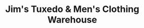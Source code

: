 ---
title: "Jim's Tuxedo & Men's Clothing Warehouse"
url: /southgate/jims-tuxedo-und-mens-clothing-warehouse/
shop: Kleidung
---